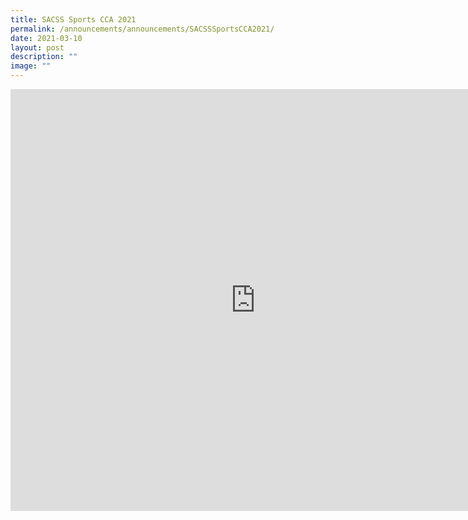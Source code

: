 ```yaml
---
title: SACSS Sports CCA 2021
permalink: /announcements/announcements/SACSSSportsCCA2021/
date: 2021-03-10
layout: post
description: ""
image: ""
---
```

<iframe width="783" height="675" src="https://www.youtube.com/embed/fI_-3YNifFM" title="SACSS Sports CCA 2022" frameborder="0" allow="accelerometer; autoplay; clipboard-write; encrypted-media; gyroscope; picture-in-picture" allowfullscreen></iframe>